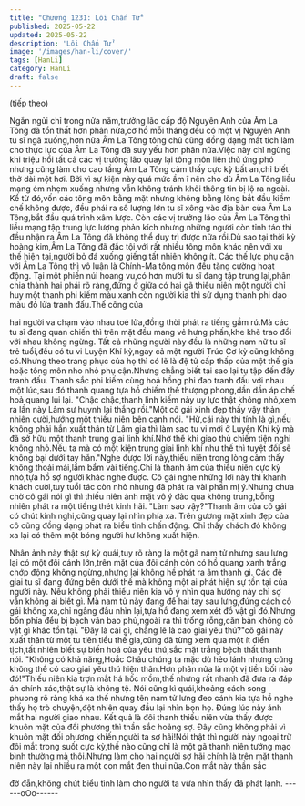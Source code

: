 ```yaml
---
title: "Chương 1231: Lôi Chấn Tử"
published: 2025-05-22
updated: 2025-05-22
description: 'Lôi Chấn Tử'
image: '/images/han-li/cover/'
tags: [HanLi]
category: HanLi
draft: false
---
```


(tiếp theo)

Ngắn ngủi chỉ trong nửa năm,trưởng lão cấp độ Nguyên Anh của
Âm La Tông đã tổn thất hơn phân nửa,cơ hồ mỗi tháng đều có
một vị Nguyên Anh tu sĩ ngã xuống,hơn nữa Âm La Tông tông
chủ cũng đồng dạng mất tích làm cho thực lực của Âm La Tông
đã suy yếu hơn phân nửa.Việc này chỉ ngừng khi triệu hổi tất cả
các vị trưởng lão quay lại tông môn liên thủ ứng phó nhưng cũng
làm cho cao tầng Âm La Tông cảm thấy cực kỳ bất an,chỉ biết thở
dài một hơi.
Bởi vì sự kiện này quá mức ầm ĩ nên cho dù Âm La Tông liều
mạng ém nhẹm xuống nhưng vẫn không tránh khỏi thông tin bị lộ
ra ngoài.
Kể từ đó,vốn các tông môn bằng mặt nhưng không bằng lòng bắt
đầu kiềm chế không được, đều phái ra số lượng lớn tu sĩ xông
vào địa bàn của Âm La Tông,bắt đầu quá trình xâm lược.
Còn các vị trưởng lão của Âm La Tông thì liều mạng tập trung lực
lượng phản kích nhưng những người còn tỉnh táo thì đều nhận ra
Âm La Tông đã không thể duy trì được nữa rồi.Dù sao tại thời kỳ
hoàng kim,Âm La Tông đã đắc tội với rất nhiều tông môn khác
nên với xu thế hiện tại,người bỏ đá xuống giếng tất nhiên không
ít.
Các thế lực phụ cận với Âm La Tông thì vô luận là Chính-Ma tông
môn đều tăng cường hoạt động.
Tại một phiến núi hoang vu,có hơn mười tu sĩ đang tập trung
lại,phân chia thành hai phái rõ ràng,đứng ở giữa có hai gã thiếu
niên một người chỉ huy một thanh phi kiếm màu xanh còn người
kia thì sử dụng thanh phi dao màu đỏ lửa tranh đấu.Thế công của

hai người va chạm vào nhau toé lửa,đồng thời phát ra tiếng gầm
rú.Mà các tu sĩ đang quan chiến thì trên mặt đều mang vẻ hưng
phấn,khe khẽ trao đổi với nhau không ngừng.
Tất cả những người này đều là những nam nữ tu sĩ trẻ tuổi,đều
có tu vi Luyện Khí kỳ,ngay cả một người Trúc Cơ kỳ cũng không
có.Nhưng theo trang phục của họ thì có lẽ là đệ tử cấp thấp của
một thế gia hoặc tông môn nho nhỏ phụ cận.Nhưng chẳng biết tại
sao lại tụ tập đến đây tranh đấu.
Thanh sắc phi kiếm cùng hoả hồng phi đao tranh đấu với nhau
một lúc,sau đó thanh quang tựa hồ chiếm thế thượng phong,dần
dần áp chế hoả quang lui lại.
"Chậc chậc,thanh linh kiếm này uy lực thật không nhỏ,xem ra lần
này Lâm sư huynh lại thắng rồi."Một cô gái xinh đẹp thấy vậy thản
nhiên cười,hướng một thiếu niên bên cạnh nói.
"Hừ,cái này thì tính là gì,nếu không phải hắn xuất thân từ Lâm gia
thì làm sao tu vi mới ở Luyện Khí kỳ mà đã sở hữu một thanh
trung giai linh khí.Nhờ thế khi giao thủ chiếm tiện nghi không
nhỏ.Nếu ta mà có một kiện trung giai linh khí như thế thì tuyệt đối
sẽ không bại dưới tay hắn."Nghe được lời này,thiếu niên trong
lòng cảm thấy không thoải mái,lầm bầm vài tiếng.Chỉ là thanh âm
của thiều niên cực kỳ nhỏ,tựa hồ sợ người khác nghe được.
Cô gái nghe những lời này thì khanh khách cười,tuy tuổi tác còn
nhỏ nhưng đã phát ra vài phần mị ý.Nhưng chưa chờ cô gái nói gì
thì thiếu niên ánh mặt vô ý đảo qua không trung,bỗng nhiên phát
ra một tiếng thét kinh hãi.
"Làm sao vậy?"Thanh âm của cô gái có chút kinh nghi,cũng quay
lại nhìn phía xa.
Trên gương mặt xinh đẹp của cô cũng đồng dạng phát ra biểu
tình chấn động.
Chỉ thấy chách đó không xa lại có thêm một bóng người hư không
xuất hiện.

Nhân ảnh này thật sự kỳ quái,tuy rõ ràng là một gã nam tử nhưng
sau lưng lại có một đôi cánh lớn,trên mặt của đôi cánh còn có hồ
quang xanh trắng chớp động không ngừng,nhưng lại không hề
phát ra âm thanh gì.
Các đê giai tu sĩ đang đứng bên dưới thế mà không một ai phát
hiện sự tồn tại của người này.
Nếu không phải thiếu niên kia vô ý nhìn qua hướng này chỉ sợ
vẫn không ai biết gì.
Mà nam tử này đang để hai tay sau lưng,đứng cách cô gái không
xa,chỉ ngẩng đầu nhìn lại,tựa hồ đang xem xét đồ vật gì
đó.Nhưng bốn phía đều bị bạch vân bao phủ,ngoài ra thì trống
rỗng,căn bản không có vật gì khác tồn tại.
"Đây là cái gì, chẳng lẽ là cao giai yêu thú?"cô gái này xuất thân
từ một tu tiên tiểu thế gia,cũng đã từng xem qua một ít điển
tịch,tất nhiên biết sự biến hoá của yêu thú,sắc mặt trắng bệch thất
thanh nói.
"Không có khả năng,Hoắc Châu chúng ta mặc dù hẻo lánh nhưng
cũng không thể có cao giai yêu thú hiện thân.Hơn phân nửa là
một vị tiền bối nào đó!"Thiếu niên kia trợn mắt há hốc mồm,thế
nhưng rất nhanh đã đưa ra đáp án chính xác,thật sự là không tệ.
Nói cũng kì quái,khoảng cách song phuong rõ ràng khá xa thế
nhưng tên nam tử lưng đeo cánh kia tựa hồ nghe thấy họ trò
chuyện,đột nhiên quay đầu lại nhìn bọn họ.
Đúng lúc này ánh mắt hai người giao nhau.
Kết quả là đôi thanh thiếu niên vừa thấy được khuôn mặt của đối
phương thì thần sắc hoảng sợ.
Đây cũng không phải vì khuôn mặt đối phương khiến người ta sợ
hãi!Nói thật thì người này ngoại trừ đôi mắt trong suốt cực kỳ,thế
nào cũng chỉ là một gã thanh niên tướng mạo bình thường mà
thôi.Nhưng làm cho hai người sợ hãi chính là trên mặt thanh niên
này lại nhiều ra một con mắt đen thui nữa.Con mắt này thần sắc

đờ đẫn,không chút biểu tình làm cho người ta vừa nhìn thấy đã
phát lạnh.
------oOo------
